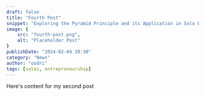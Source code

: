 ```yaml
---
draft: false
title: "Fourth Post"
snippet: "Exploring the Pyramid Principle and its Application in Solo Entrepreneurship"
image: {
    src: "fourth-post.png",
    alt: "Placeholder Post"
}
publishDate: "2024-02-04 20:30"
category: "News"
author: "oodri"
tags: [sales, entrepreneurship]
---
```


Here's content for my second post